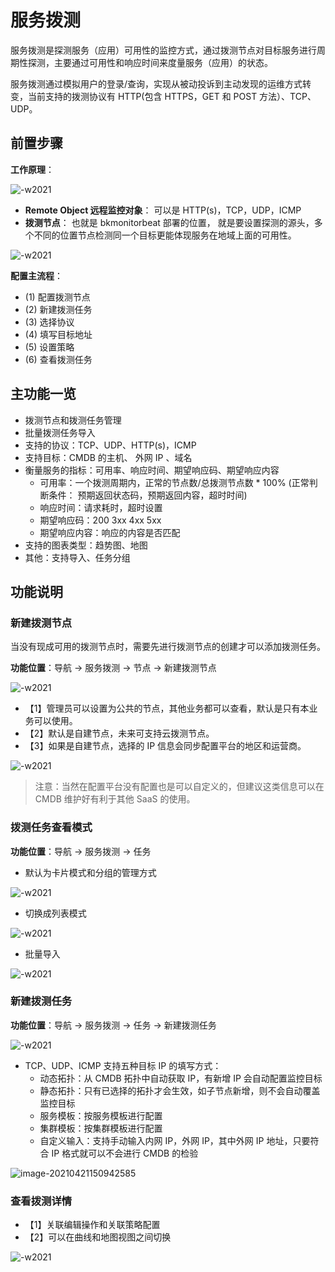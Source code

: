 # 服务拨测

服务拨测是探测服务（应用）可用性的监控方式，通过拨测节点对目标服务进行周期性探测，主要通过可用性和响应时间来度量服务（应用）的状态。

服务拨测通过模拟用户的登录/查询，实现从被动投诉到主动发现的运维方式转变，当前支持的拨测协议有 HTTP(包含 HTTPS，GET 和 POST 方法）、TCP、UDP。

## 前置步骤

**工作原理**：

![-w2021](media/15769111230760.jpg)

* **Remote Object 远程监控对象**： 可以是 HTTP(s)，TCP，UDP，ICMP
* **拨测节点**： 也就是 bkmonitorbeat 部署的位置， 就是要设置探测的源头，多个不同的位置节点检测同一个目标更能体现服务在地域上面的可用性。

![-w2021](media/15754459844425.jpg)

**配置主流程**：

* (1) 配置拨测节点
* (2) 新建拨测任务
* (3) 选择协议
* (4) 填写目标地址
* (5) 设置策略
* (6) 查看拨测任务

## 主功能一览

* 拨测节点和拨测任务管理
* 批量拨测任务导入
* 支持的协议：TCP、UDP、HTTP(s)，ICMP
* 支持目标：CMDB 的主机、 外网 IP 、域名
* 衡量服务的指标：可用率、响应时间、期望响应码、期望响应内容
    * 可用率：一个拨测周期内，正常的节点数/总拨测节点数 * 100% (正常判断条件： 预期返回状态码，预期返回内容，超时时间)
    * 响应时间：请求耗时，超时设置
    * 期望响应码：200 3xx 4xx 5xx
    * 期望响应内容：响应的内容是否匹配
* 支持的图表类型：趋势图、地图
* 其他：支持导入、任务分组

## 功能说明

### 新建拨测节点

当没有现成可用的拨测节点时，需要先进行拨测节点的创建才可以添加拨测任务。

**功能位置**：导航  →  服务拨测  →  节点  →  新建拨测节点

![-w2021](media/15771084983223.jpg)

* 【1】管理员可以设置为公共的节点，其他业务都可以查看，默认是只有本业务可以使用。
* 【2】默认是自建节点，未来可支持云拨测节点。
* 【3】如果是自建节点，选择的 IP 信息会同步配置平台的地区和运营商。

![-w2021](media/15771090963329.jpg)

> 注意：当然在配置平台没有配置也是可以自定义的，但建议这类信息可以在 CMDB 维护好有利于其他 SaaS 的使用。

### 拨测任务查看模式

**功能位置**：导航  →  服务拨测  →  任务

* 默认为卡片模式和分组的管理方式

![-w2021](media/15754459509275.jpg)

* 切换成列表模式

![-w2021](media/15771078754865.jpg)

* 批量导入

![-w2021](media/15771532908360.jpg)

### 新建拨测任务

**功能位置**：导航  →  服务拨测  →  任务 →  新建拨测任务

![-w2021](media/15754460310042.jpg)

* TCP、UDP、ICMP 支持五种目标 IP 的填写方式：
    * 动态拓扑：从 CMDB 拓扑中自动获取 IP，有新增 IP 会自动配置监控目标
    * 静态拓扑：只有已选择的拓扑才会生效，如子节点新增，则不会自动覆盖监控目标
    * 服务模板：按服务模板进行配置
    * 集群模板：按集群模板进行配置
    * 自定义输入：支持手动输入内网 IP，外网 IP，其中外网 IP 地址，只要符合 IP 格式就可以不会进行 CMDB 的检验

![image-20210421150942585](media/image-20210421150942585.png)

### 查看拨测详情

* 【1】关联编辑操作和关联策略配置
* 【2】可以在曲线和地图视图之间切换

![-w2021](media/16044653735836.jpg)


